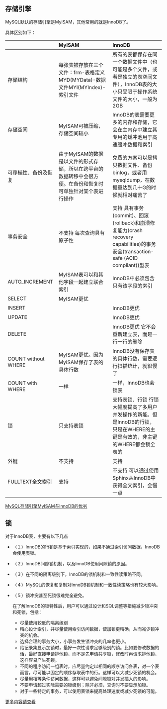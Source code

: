 ## 存储引擎

MySQL默认的存储引擎是MyISAM，其他常用的就是InnoDB了。

具体区别如下：

|  | MyISAM | InnoDB |
| :--- | :--- | :--- |
| 存储结构 | 每张表被存放在三个文件：frm-表格定义MYD\(MYData\)-数据文件MYI\(MYIndex\)-索引文件 | 所有的表都保存在同一个数据文件中（也可能是多个文件，或者是独立的表空间文件），InnoDB表的大小只受限于操作系统文件的大小，一般为2GB |
| 存储空间 | MyISAM可被压缩，存储空间较小 | InnoDB的表需要更多的内存和存储，它会在主内存中建立其专用的缓冲池用于高速缓冲数据和索引 |
| 可移植性、备份及恢复 | 由于MyISAM的数据是以文件的形式存储，所以在跨平台的数据转移中会很方便。在备份和恢复时可单独针对某个表进行操作 | 免费的方案可以是拷贝数据文件、备份 binlog，或者用 mysqldump，在数据量达到几十G的时候就相对痛苦了 |
| 事务安全 | 不支持 每次查询具有原子性 | 支持 具有事务\(commit\)、回滚\(rollback\)和崩溃修复能力\(crash recovery capabilities\)的事务安全\(transaction-safe \(ACID compliant\)\)型表 |
| AUTO\_INCREMENT | MyISAM表可以和其他字段一起建立联合索引 | InnoDB中必须包含只有该字段的索引 |
| SELECT | MyISAM更优 |  |
| INSERT |  | InnoDB更优 |
| UPDATE |  | InnoDB更优 |
| DELETE |  | InnoDB更优 它不会重新建立表，而是一行一行的删除 |
| COUNT without WHERE | MyISAM更优。因为MyISAM保存了表的具体行数 | InnoDB没有保存表的具体行数，需要逐行扫描统计，就很慢了 |
| COUNT with WHERE | 一样 | 一样，InnoDB也会锁表 |
| 锁 | 只支持表锁 | 支持表锁、行锁 行锁大幅度提高了多用户并发操作的新能。但是InnoDB的行锁，只是在WHERE的主键是有效的，非主键的WHERE都会锁全表的 |
| 外键 | 不支持 | 支持 |
| FULLTEXT全文索引 | 支持 | 不支持 可以通过使用Sphinx从InnoDB中获得全文索引，会慢一点 |

  


[MySQL存储引擎MyISAM与InnoDB的优劣](https://www.pureweber.com/article/myisam-vs-innodb/)

## 锁

对于InnoDB表，主要有以下几点

* （１）InnoDB的行销是基于索引实现的，如果不通过索引访问数据，InnoDB会使用表锁。
* （２）InnoDB间隙锁机制，以及InnoDB使用间隙锁的原因。
* （３）在不同的隔离级别下，InnoDB的锁机制和一致性读策略不同。
* （４）ＭySQL的恢复和复制对InnoDB锁机制和一致性读策略也有较大影响。
* （５）锁冲突甚至死锁很难完全避免。

  在了解InnoDB的锁特性后，用户可以通过设计和SQL调整等措施减少锁冲突和死锁，包括：

  * 尽量使用较低的隔离级别
  * 精心设计索引，并尽量使用索引访问数据，使加锁更精确，从而减少锁冲突的机会。
  * 选择合理的事务大小，小事务发生锁冲突的几率也更小。
  * 给记录集显示加锁时，最好一次性请求足够级别的锁。比如要修改数据的话，最好直接申请排他锁，而不是先申请共享锁，修改时再请求排他锁，这样容易产生死锁。
  * 不同的程序访问一组表时，应尽量约定以相同的顺序访问各表，对一个表而言，尽可能以固定的顺序存取表中的行。这样可以大减少死锁的机会。
  * 尽量用相等条件访问数据，这样可以避免间隙锁对并发插入的影响。
  * 不要申请超过实际需要的锁级别；除非必须，查询时不要显示加锁。
  * 对于一些特定的事务，可以使用表锁来提高处理速度或减少死锁的可能。

[更多内容请查看](http://www.cnblogs.com/chenqionghe/p/4845693.html)

